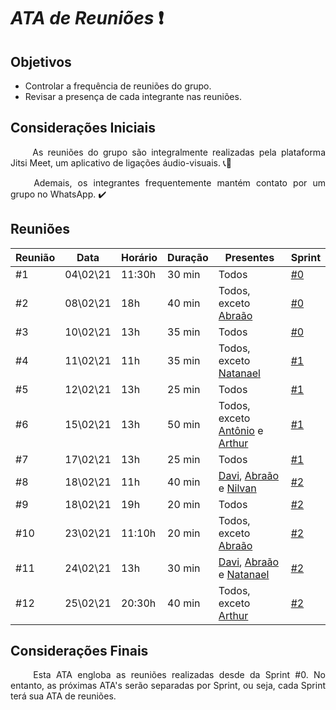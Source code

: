 # *ATA de Reuniões* ❗

## Objetivos
* Controlar a frequência de reuniões do grupo.
* Revisar a presença de cada integrante nas reuniões.

## Considerações Iniciais
<p align="justify"> &emsp;&emsp; As reuniões do grupo são integralmente realizadas pela plataforma Jitsi Meet, um aplicativo de ligações áudio-visuais. 📞📸 
<p align="justify"> &emsp;&emsp; Ademais, os integrantes frequentemente mantém contato por um grupo no WhatsApp. ✔️


## Reuniões 
| Reunião | Data | Horário | Duração | Presentes | Sprint |
| --- | ---- | ----- | ------- | ------- | --- |
| #1 | 04\02\21 | 11:30h | 30 min | Todos | [#0](https://github.com/fga-eps-mds/MDS-2020-2-G7/blob/main/docs/sprints/planning/sprint_0.md) |
| #2 | 08\02\21 | 18h | 40 min | Todos, exceto [Abraão](https://github.com/Abraao1231) | [#0](https://github.com/fga-eps-mds/MDS-2020-2-G7/blob/main/docs/sprints/planning/sprint_0.md) |
| #3 | 10\02\21 | 13h | 35 min | Todos | [#0](https://github.com/fga-eps-mds/MDS-2020-2-G7/blob/main/docs/sprints/planning/sprint_0.md) |
| #4 | 11\02\21 | 11h | 35 min | Todos, exceto [Natanael](https://github.com/fernandes-natanael) | [#1](https://github.com/fga-eps-mds/MDS-2020-2-G7/blob/main/docs/sprints/planning/sprint_1.md) |
| #5 | 12\02\21 | 13h | 25 min | Todos | [#1](https://github.com/fga-eps-mds/MDS-2020-2-G7/blob/main/docs/sprints/planning/sprint_1.md) |
| #6 | 15\02\21 | 13h | 50 min | Todos, exceto [Antônio](https://github.com/antoniotoineto) e [Arthur](https://github.com/art1505) | [#1](https://github.com/fga-eps-mds/MDS-2020-2-G7/blob/main/docs/sprints/planning/sprint_1.md) |
| #7 | 17\02\21 | 13h | 25 min | Todos | [#1](https://github.com/fga-eps-mds/MDS-2020-2-G7/blob/main/docs/sprints/planning/sprint_1.md) |
| #8 | 18\02\21 | 11h | 40 min | [Davi](https://github.com/DaviMatheus), [Abraão](https://github.com/Abraao1231) e [Nilvan](https://github.com/juninhigh) | [#2](https://github.com/fga-eps-mds/MDS-2020-2-G7/blob/main/docs/sprints/planning/sprint_2.md) |
| #9 | 18\02\21 | 19h | 20 min | Todos | [#2](https://github.com/fga-eps-mds/MDS-2020-2-G7/blob/main/docs/sprints/planning/sprint_2.md) |
| #10 | 23\02\21 | 11:10h | 20 min | Todos, exceto [Abraão](https://github.com/Abraao1231) | [#2](https://github.com/fga-eps-mds/MDS-2020-2-G7/blob/main/docs/sprints/planning/sprint_2.md) |
| #11 | 24\02\21 | 13h | 30 min | [Davi](https://github.com/DaviMatheus), [Abraão](https://github.com/Abraao1231) e [Natanael](https://github.com/fernandes-natanael) | [#2](https://github.com/fga-eps-mds/MDS-2020-2-G7/blob/main/docs/sprints/planning/sprint_2.md) |
| #12 | 25\02\21 | 20:30h | 40 min | Todos, exceto [Arthur](https://github.com/art1505) | [#2](https://github.com/fga-eps-mds/MDS-2020-2-G7/blob/main/docs/sprints/planning/sprint_2.md) |


## Considerações Finais
<p align="justify"> &emsp;&emsp; Esta ATA engloba as reuniões realizadas desde da Sprint #0. No entanto, as próximas ATA's serão separadas por Sprint, ou seja, cada Sprint terá sua ATA de reuniões.
